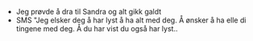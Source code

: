 - Jeg prøvde å dra til Sandra og alt gikk galdt
- SMS "Jeg elsker deg å har lyst å ha alt med deg. Å ønsker å ha elle di tingene med deg. Å du har vist du også har lyst..